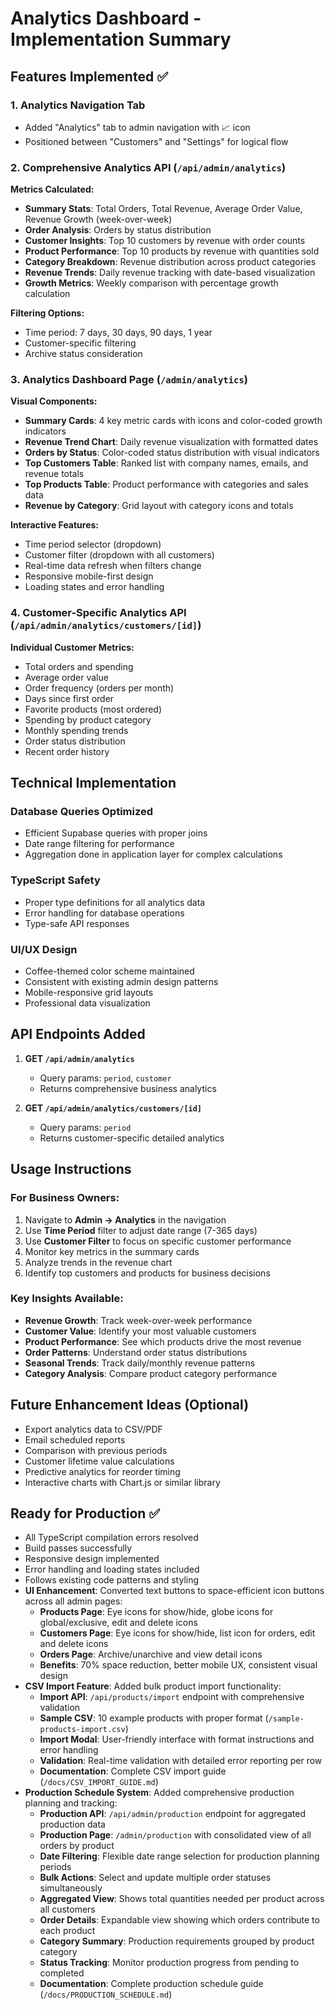 # Analytics Dashboard - Implementation Summary

## Features Implemented ✅

### 1. Analytics Navigation Tab
- Added "Analytics" tab to admin navigation with 📈 icon
- Positioned between "Customers" and "Settings" for logical flow

### 2. Comprehensive Analytics API (`/api/admin/analytics`)
**Metrics Calculated:**
- **Summary Stats**: Total Orders, Total Revenue, Average Order Value, Revenue Growth (week-over-week)
- **Order Analysis**: Orders by status distribution
- **Customer Insights**: Top 10 customers by revenue with order counts
- **Product Performance**: Top 10 products by revenue with quantities sold
- **Category Breakdown**: Revenue distribution across product categories
- **Revenue Trends**: Daily revenue tracking with date-based visualization
- **Growth Metrics**: Weekly comparison with percentage growth calculation

**Filtering Options:**
- Time period: 7 days, 30 days, 90 days, 1 year
- Customer-specific filtering
- Archive status consideration

### 3. Analytics Dashboard Page (`/admin/analytics`)
**Visual Components:**
- **Summary Cards**: 4 key metric cards with icons and color-coded growth indicators
- **Revenue Trend Chart**: Daily revenue visualization with formatted dates
- **Orders by Status**: Color-coded status distribution with visual indicators
- **Top Customers Table**: Ranked list with company names, emails, and revenue totals
- **Top Products Table**: Product performance with categories and sales data
- **Revenue by Category**: Grid layout with category icons and totals

**Interactive Features:**
- Time period selector (dropdown)
- Customer filter (dropdown with all customers)
- Real-time data refresh when filters change
- Responsive mobile-first design
- Loading states and error handling

### 4. Customer-Specific Analytics API (`/api/admin/analytics/customers/[id]`)
**Individual Customer Metrics:**
- Total orders and spending
- Average order value
- Order frequency (orders per month)
- Days since first order
- Favorite products (most ordered)
- Spending by product category
- Monthly spending trends
- Order status distribution
- Recent order history

## Technical Implementation

### Database Queries Optimized
- Efficient Supabase queries with proper joins
- Date range filtering for performance
- Aggregation done in application layer for complex calculations

### TypeScript Safety
- Proper type definitions for all analytics data
- Error handling for database operations
- Type-safe API responses

### UI/UX Design
- Coffee-themed color scheme maintained
- Consistent with existing admin design patterns
- Mobile-responsive grid layouts
- Professional data visualization

## API Endpoints Added

1. **GET `/api/admin/analytics`**
   - Query params: `period`, `customer`
   - Returns comprehensive business analytics

2. **GET `/api/admin/analytics/customers/[id]`**
   - Query params: `period`
   - Returns customer-specific detailed analytics

## Usage Instructions

### For Business Owners:
1. Navigate to **Admin → Analytics** in the navigation
2. Use **Time Period** filter to adjust date range (7-365 days)
3. Use **Customer Filter** to focus on specific customer performance
4. Monitor key metrics in the summary cards
5. Analyze trends in the revenue chart
6. Identify top customers and products for business decisions

### Key Insights Available:
- **Revenue Growth**: Track week-over-week performance
- **Customer Value**: Identify your most valuable customers
- **Product Performance**: See which products drive the most revenue
- **Order Patterns**: Understand order status distributions
- **Seasonal Trends**: Track daily/monthly revenue patterns
- **Category Analysis**: Compare product category performance

## Future Enhancement Ideas (Optional)
- Export analytics data to CSV/PDF
- Email scheduled reports
- Comparison with previous periods
- Customer lifetime value calculations
- Predictive analytics for reorder timing
- Interactive charts with Chart.js or similar library

## Ready for Production ✅
- All TypeScript compilation errors resolved
- Build passes successfully
- Responsive design implemented
- Error handling and loading states included
- Follows existing code patterns and styling
- **UI Enhancement**: Converted text buttons to space-efficient icon buttons across all admin pages:
  - **Products Page**: Eye icons for show/hide, globe icons for global/exclusive, edit and delete icons
  - **Customers Page**: Eye icons for show/hide, list icon for orders, edit and delete icons
  - **Orders Page**: Archive/unarchive and view detail icons
  - **Benefits**: 70% space reduction, better mobile UX, consistent visual design
- **CSV Import Feature**: Added bulk product import functionality:
  - **Import API**: `/api/products/import` endpoint with comprehensive validation
  - **Sample CSV**: 10 example products with proper format (`/sample-products-import.csv`)
  - **Import Modal**: User-friendly interface with format instructions and error handling
  - **Validation**: Real-time validation with detailed error reporting per row
  - **Documentation**: Complete CSV import guide (`/docs/CSV_IMPORT_GUIDE.md`)
- **Production Schedule System**: Added comprehensive production planning and tracking:
  - **Production API**: `/api/admin/production` endpoint for aggregated production data
  - **Production Page**: `/admin/production` with consolidated view of all orders by product
  - **Date Filtering**: Flexible date range selection for production planning periods
  - **Bulk Actions**: Select and update multiple order statuses simultaneously
  - **Aggregated View**: Shows total quantities needed per product across all customers
  - **Order Details**: Expandable view showing which orders contribute to each product
  - **Category Summary**: Production requirements grouped by product category
  - **Status Tracking**: Monitor production progress from pending to completed
  - **Documentation**: Complete production schedule guide (`/docs/PRODUCTION_SCHEDULE.md`)
